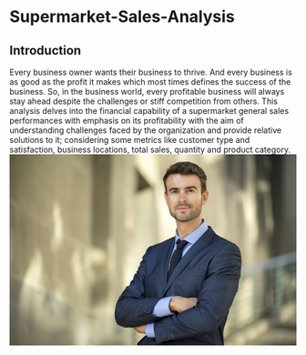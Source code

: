 # Supermarket-Sales-Analysis
## Introduction
Every business owner wants their business to thrive. And every business is as good as the profit it makes which most times defines the success of the business.  So, in the business world, every profitable business will always stay ahead despite the challenges or stiff competition from others. This analysis delves into the financial capability of a supermarket general sales performances with emphasis on its profitability with the aim of understanding challenges faced by the organization and provide relative solutions to it; considering some metrics like customer type and satisfaction, business locations, total sales, quantity and product category.
![](https://github.com/ARINZE-05/Supermarket-Sales-Analysis/blob/main/a%20person.jpg)

